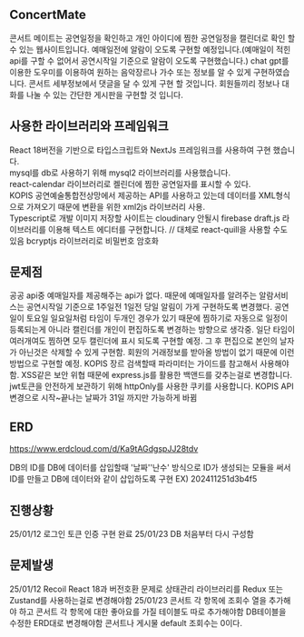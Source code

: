 ## ConcertMate

콘서트 메이트는 공연일정을 확인하고 개인 아이디에 찜한 공연일정을 캘린더로 확인 할 수 있는 웹사이트입니다.
예매일전에 알람이 오도록 구현할 예정입니다.(예매일이 적힌 api를 구할 수 없어서 공연시작일 기준으로 알람이 오도록 구현했습니다.)
chat gpt를 이용한 도우미를 이용하여 원하는 음악장르나 가수 또는 정보를 알 수 있게 구현하였습니다.
콘서트 세부정보에서 댓글을 달 수 있게 구현 할 것입니다.
회원들끼리 정보나 대화를 나눌 수 있는 간단한 게시판을 구현할 것 입니다.

## 사용한 라이브러리와 프레임워크

React 18버전을 기반으로 타입스크립트와 NextJs 프레임워크를 사용하여 구현 했습니다. <br />
mysql를 db로 사용하기 위해 mysql2 라이브러리를 사용했습니다. <br />
react-calendar 라이브러리로 켈린더에 찜한 공연일자를 표시할 수 있다. <br />
KOPIS 공연예술통합전상망에서 제공하는 API를 사용하고 있는데 데이터를 XML형식으로 가져오기 때문에 변환을 위한 xml2js 라이브러리 사용. <br />
Typescript로 개발
이미지 저장할 사이트는 cloudinary 안될시 firebase
draft.js 라이브러리를 이용해 텍스트 에디터를 구현합니다. // 대체로 react-quill을 사용할 수도 있음
bcryptjs 라이브러리로 비밀번호 암호화

## 문제점

공공 api중 예매일자를 제공해주는 api가 없다. 때문에 예매일자를 알려주는 알람서비스는 공연시작일 기준으로 1주일전 1일전 당일 알림이 가게 구현하도록 변경했다.
공연일이 토요일 일요일처럼 타임이 두개인 경우가 있기 때문에 찜하기로 자동으로 일정이 등록되는게 아니라 캘린더를 개인이 편집하도록 변경하는 방향으로 생각중.
일단 타임이 여러개여도 찜하면 모두 캘린더에 표시 되도록 구현할 예정. 그 후 편집으로 본인의 날자가 아닌것은 삭제할 수 있게 구현함.
회원의 거래정보를 받아올 방법이 없기 때문에 이런 방법으로 구현할 예정.
KOPIS 장르 검색할때 파라미터는 가이드를 참고해서 사용해야함.
XSS같은 보안 위협 때문에 express.js를 활용한 백앤드를 갖추는걸로 변경합니다.
jwt토큰을 안전하게 보관하기 위해 httpOnly를 사용한 쿠키를 사용합니다.
KOPIS API 변경으로 시작~끝나는 날짜가 31일 까지만 가능하게 바뀜

## ERD

https://www.erdcloud.com/d/Ka9tAGdgspJJ28tdv

DB의 ID를 DB에 데이터를 삽입할때 '날짜''난수' 방식으로 ID가 생성되는 모듈을 써서 ID를 만들고 DB에 데이터와 같이 삽입하도록 구현 EX) 202411251d3b4f5

## 진행상황

25/01/12 로그인 토큰 인증 구현 완료
25/01/23 DB 처음부터 다시 구성함

## 문제발생

25/01/12 Recoil React 18과 버전호환 문제로 상태관리 라이브러리를 Redux 또는 Zustand를 사용하는걸로 변경해야함
25/01/23 콘서트 각 항목에 조회수 열을 추가해야 하고 콘서트 각 항목에 대한 좋아요를 가질 테이블도 따로 추가해야함 DB테이블을 수정한 ERD대로 변경해야함
콘서트나 게시물 default 조회수는 0이다.
